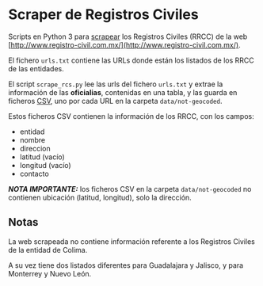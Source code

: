 # Scraper de Registros Civiles

Scripts en Python 3 para [scrapear](https://es.wikipedia.org/wiki/Web_scraping) los Registros Civiles (RRCC) de la web [http://www.registro-civil.com.mx/](http://www.registro-civil.com.mx/).

El fichero `urls.txt` contiene las URLs donde están los listados de los RRCC de las entidades.

El script `scrape_rcs.py` lee las urls del fichero `urls.txt` y extrae la información de las **oficialias**, contenidas en una tabla, y las guarda en ficheros [CSV](https://es.wikipedia.org/wiki/CSV), uno por cada URL en la carpeta `data/not-geocoded`.

Estos ficheros CSV contienen la información de los RRCC, con los campos:
* entidad
* nombre
* direccion
* latitud (vacío)
* longitud (vacío)
* contacto

***NOTA IMPORTANTE:*** los ficheros CSV en la carpeta `data/not-geocoded` no contienen ubicación (latitud, longitud), solo la dirección.

## Notas
La web scrapeada no contiene información referente a los Registros Civiles de la entidad de Colima.

A su vez tiene dos listados diferentes para Guadalajara y Jalisco, y para Monterrey y Nuevo León.